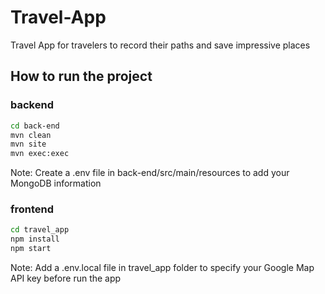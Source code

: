 # Travel-App
Travel App for travelers to record their paths and save impressive places

## How to run the project

### backend
```bash
cd back-end
mvn clean
mvn site
mvn exec:exec
```
Note: Create a .env file in back-end/src/main/resources to add your MongoDB information

### frontend

```bash
cd travel_app
npm install
npm start
```
Note: Add a .env.local file in travel_app folder to specify your Google Map API key before run the app
